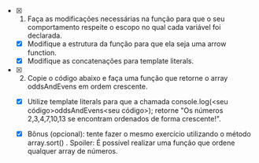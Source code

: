 - [x] 1. Faça as modificações necessárias na função para que o seu comportamento respeite o escopo no qual cada variável foi declarada.
  - [x] Modifique a estrutura da função para que ela seja uma arrow function.
  - [x] Modifique as concatenações para template literals.

- [x] 2. Copie o código abaixo e faça uma função que retorne o array oddsAndEvens em ordem crescente.
  -[x] Utilize template literals para que a chamada console.log(<seu código>oddsAndEvens<seu código>); retorne "Os números 2,3,4,7,10,13 se encontram ordenados de forma crescente!".
  -[x] Bônus (opcional): tente fazer o mesmo exercício utilizando o método array.sort() . Spoiler: É possível realizar uma função que ordene qualquer array de números.

